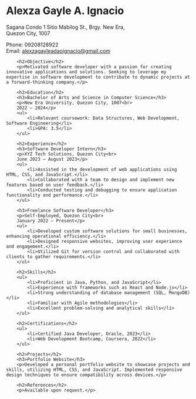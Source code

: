 <h1>Alexza Gayle A. Ignacio</h1>
    <p>Sagana Condo 1 Sitio Mabilog St., Brgy. New Era,<br>
    Quezon City, 1007</p>
    <p>Phone: 09208128922<br>
    Email: <a href="mailto:alexzagayleadaoignacio@gmail.com">alexzagayleadaoignacio@gmail.com</a></p>

        <h2>Objective</h2>
        <p>Motivated software developer with a passion for creating innovative applications and solutions. Seeking to leverage my expertise in software development to contribute to dynamic projects at a forward-thinking company.</p>

        <h2>Education</h2>
        <h3>Bachelor of Arts and Science in Computer Science</h3>
        <p>New Era University, Quezon City, 1007<br>
        2022 – 2024</p>
        <ul>
            <li>Relevant coursework: Data Structures, Web Development, Software Engineering</li>
            <li>GPA: 3.5</li>
        </ul>

        <h2>Experience</h2>
        <h3>Software Developer Intern</h3>
        <p>XYZ Tech Solutions, Quezon City<br>
        June 2023 – August 2023</p>
        <ul>
            <li>Assisted in the development of web applications using HTML, CSS, and JavaScript.</li>
            <li>Collaborated with a team to design and implement new features based on user feedback.</li>
            <li>Conducted testing and debugging to ensure application functionality and performance.</li>
        </ul>

        <h3>Freelance Software Developer</h3>
        <p>Self-Employed, Quezon City<br>
        January 2022 – Present</p>
        <ul>
            <li>Developed custom software solutions for small businesses, enhancing operational efficiency.</li>
            <li>Designed responsive websites, improving user experience and engagement.</li>
            <li>Utilized Git for version control and collaborated with clients to gather requirements.</li>
        </ul>

        <h2>Skills</h2>
        <ul>
            <li>Proficient in Java, Python, and JavaScript</li>
            <li>Experience with frameworks such as React and Node.js</li>
            <li>Strong understanding of database management (SQL, MongoDB)</li>
            <li>Familiar with Agile methodologies</li>
            <li>Excellent problem-solving and analytical skills</li>
        </ul>

        <h2>Certifications</h2>
        <ul>
            <li>Certified Java Developer, Oracle, 2023</li>
            <li>Web Development Bootcamp, Coursera, 2022</li>
        </ul>

        <h2>Projects</h2>
        <h3>Portfolio Website</h3>
        <p>Developed a personal portfolio website to showcase projects and skills, utilizing HTML, CSS, and JavaScript. Implemented responsive design techniques to ensure compatibility across devices.</p>

        <h2>References</h2>
        <p>Available upon request.</p>


